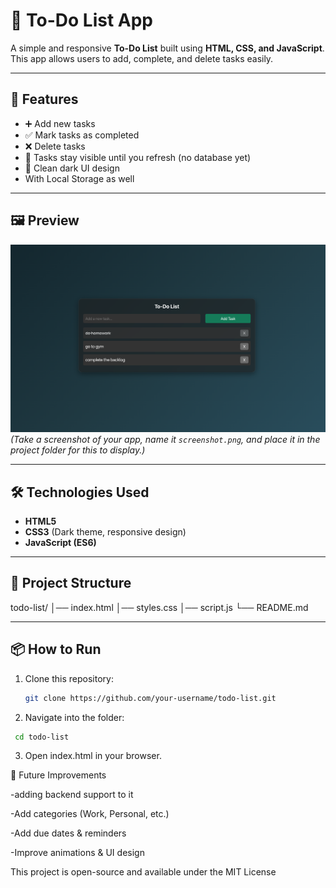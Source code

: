 # 📝 To-Do List App

A simple and responsive **To-Do List** built using **HTML, CSS, and JavaScript**.  
This app allows users to add, complete, and delete tasks easily.

---

## 🚀 Features

- ➕ Add new tasks
- ✅ Mark tasks as completed
- ❌ Delete tasks
- 💾 Tasks stay visible until you refresh (no database yet)
- 🎨 Clean dark UI design
- With Local Storage as well

---

## 🖼️ Preview

![App Screenshot](screenshot.png)  
_(Take a screenshot of your app, name it `screenshot.png`, and place it in the project folder for this to display.)_

---

## 🛠️ Technologies Used

- **HTML5**
- **CSS3** (Dark theme, responsive design)
- **JavaScript (ES6)**

---

## 📂 Project Structure

todo-list/
│── index.html
│── styles.css
│── script.js
└── README.md

---

## 📦 How to Run

1. Clone this repository:
   ```bash
   git clone https://github.com/your-username/todo-list.git
   ```
2. Navigate into the folder:

```bash
 cd todo-list
```

3. Open index.html in your browser.

🌟 Future Improvements

-adding backend support to it

-Add categories (Work, Personal, etc.)

-Add due dates & reminders

-Improve animations & UI design

This project is open-source and available under the MIT License

